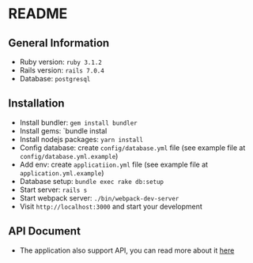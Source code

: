 # README

## General Information
- Ruby version: `ruby 3.1.2`
- Rails version: `rails 7.0.4`
- Database: `postgresql`

## Installation
- Install bundler: `gem install bundler`
- Install gems: `bundle instal 
- Install nodejs packages: `yarn install`
- Config database: create `config/database.yml` file (see example file at `config/database.yml.example`)
- Add env: create `applicatiion.yml` file (see example file at `application.yml.example`)
- Database setup: `bundle exec rake db:setup`
- Start server: `rails s`
- Start webpack server: `./bin/webpack-dev-server`
- Visit `http://localhost:3000` and start your development

## API Document
- The application also support API, you can read more about it [here](api_documents/api_document.md)